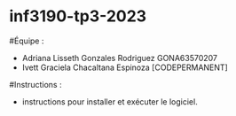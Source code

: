 # inf3190-tp3-2023

#Équipe  :
- Adriana Lisseth Gonzales Rodriguez GONA63570207
- Ivett Graciela Chacaltana Espinoza [CODEPERMANENT]

#Instructions    :
- instructions pour installer et exécuter le logiciel.
